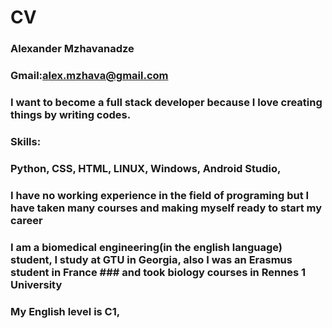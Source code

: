 # CV

### Alexander Mzhavanadze

### Gmail:alex.mzhava@gmail.com

### I want to become a full stack developer because I love creating things by writing codes.

### Skills:
### Python, CSS, HTML, LINUX, Windows, Android Studio, 

### I have no working experience in the field of programing but I have taken many courses and making myself ready to start my career

### I am a biomedical engineering(in the english language) student, I study at GTU in Georgia, also I was an Erasmus student in France ### and took biology courses in Rennes 1 University

### My English level is C1, 